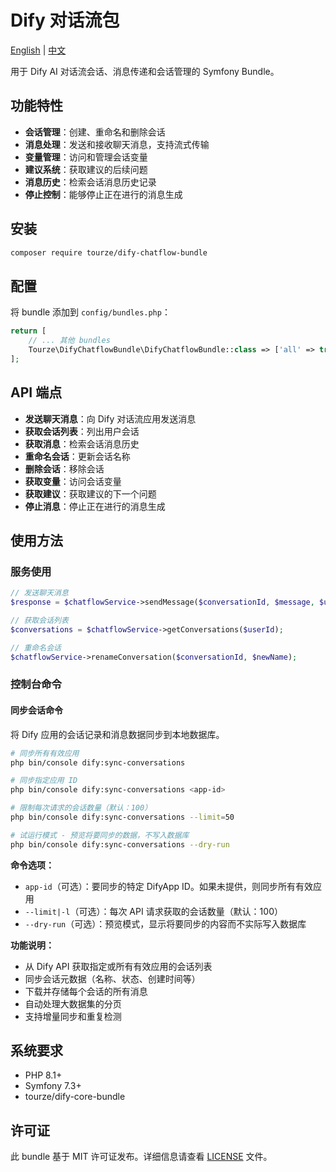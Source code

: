 # Dify 对话流包

[English](README.md) | [中文](README.zh-CN.md)

用于 Dify AI 对话流会话、消息传递和会话管理的 Symfony Bundle。

## 功能特性

- **会话管理**：创建、重命名和删除会话
- **消息处理**：发送和接收聊天消息，支持流式传输
- **变量管理**：访问和管理会话变量
- **建议系统**：获取建议的后续问题
- **消息历史**：检索会话消息历史记录
- **停止控制**：能够停止正在进行的消息生成

## 安装

```bash
composer require tourze/dify-chatflow-bundle
```

## 配置

将 bundle 添加到 `config/bundles.php`：

```php
return [
    // ... 其他 bundles
    Tourze\DifyChatflowBundle\DifyChatflowBundle::class => ['all' => true],
];
```

## API 端点

- **发送聊天消息**：向 Dify 对话流应用发送消息
- **获取会话列表**：列出用户会话
- **获取消息**：检索会话消息历史
- **重命名会话**：更新会话名称
- **删除会话**：移除会话
- **获取变量**：访问会话变量
- **获取建议**：获取建议的下一个问题
- **停止消息**：停止正在进行的消息生成

## 使用方法

### 服务使用

```php
// 发送聊天消息
$response = $chatflowService->sendMessage($conversationId, $message, $userId);

// 获取会话列表
$conversations = $chatflowService->getConversations($userId);

// 重命名会话
$chatflowService->renameConversation($conversationId, $newName);
```

### 控制台命令

#### 同步会话命令

将 Dify 应用的会话记录和消息数据同步到本地数据库。

```bash
# 同步所有有效应用
php bin/console dify:sync-conversations

# 同步指定应用 ID
php bin/console dify:sync-conversations <app-id>

# 限制每次请求的会话数量（默认：100）
php bin/console dify:sync-conversations --limit=50

# 试运行模式 - 预览将要同步的数据，不写入数据库
php bin/console dify:sync-conversations --dry-run
```

**命令选项：**
- `app-id`（可选）：要同步的特定 DifyApp ID。如果未提供，则同步所有有效应用
- `--limit|-l`（可选）：每次 API 请求获取的会话数量（默认：100）
- `--dry-run`（可选）：预览模式，显示将要同步的内容而不实际写入数据库

**功能说明：**
- 从 Dify API 获取指定或所有有效应用的会话列表
- 同步会话元数据（名称、状态、创建时间等）
- 下载并存储每个会话的所有消息
- 自动处理大数据集的分页
- 支持增量同步和重复检测

## 系统要求

- PHP 8.1+
- Symfony 7.3+
- tourze/dify-core-bundle

## 许可证

此 bundle 基于 MIT 许可证发布。详细信息请查看 [LICENSE](LICENSE) 文件。